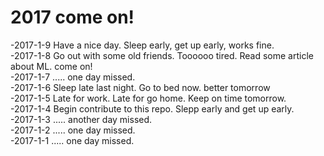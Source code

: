 # 2017 come on!

-2017-1-9 Have a nice day. Sleep early, get up early, works fine.   
-2017-1-8 Go out with some old friends. Toooooo tired. Read some article about ML. come on!     
-2017-1-7 ..... one day missed.   
-2017-1-6 Sleep late last night. Go to bed now. better tomorrow  
-2017-1-5 Late for work. Late for go home. Keep on time tomorrow.    
-2017-1-4 Begin contribute to this repo. Slepp early and get up early.   
-2017-1-3 ..... another day missed.     
-2017-1-2 ..... one day missed.     
-2017-1-1 ..... one day missed.     

